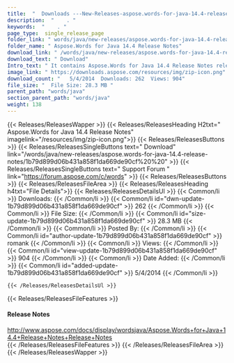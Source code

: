 ```yaml
---
title:  "  Downloads ---New-Releases-aspose.words-for-java-14.4-release-notes . " 
description:  "    . " 
keywords:  "    . " 
page_type:  single_release_page
folder_link: " words/java/new-releases/aspose.words-for-java-14.4-release-notes/"
folder_name: " Aspose.Words for Java 14.4 Release Notes"
download_link: " /words/java/new-releases/aspose.words-for-java-14.4-release-notes/1b79d899d06b431a858f1da669de90cf"
download_text: " Download"
Intro_text: " It contains Aspose.Words for Java 14.4 Release Notes release."
image_link: " https://downloads.aspose.com/resources/img/zip-icon.png"
download_count: "   5/4/2014  Downloads: 262  Views: 904"
file_size: "  File Size: 28.3 MB "
parent_path: "words/java"
section_parent_path: "words/java"
weight: 138 
---
```


{{< Releases/ReleasesWapper >}}
  {{< Releases/ReleasesHeading H2txt=" Aspose.Words for Java 14.4 Release Notes" imagelink="/resources/img/zip-icon.png">}}
  {{< Releases/ReleasesButtons >}}
    {{< Releases/ReleasesSingleButtons text=" Download" link="/words/java/new-releases/aspose.words-for-java-14.4-release-notes/1b79d899d06b431a858f1da669de90cf%20%20" >}}
    {{< Releases/ReleasesSingleButtons text=" Support Forum " link="https://forum.aspose.com/c/words" >}}
  {{< Releases/ReleasesButtons >}}
  {{< Releases/ReleasesFileArea >}}
    {{< Releases/ReleasesHeading h4txt="File Details">}}
    {{< Releases/ReleasesDetailsUl >}}
            {{< Common/li  >}} Downloads: {{< /Common/li >}} 
      {{< Common/li id="dwn-update-1b79d899d06b431a858f1da669de90cf" >}} 262 {{< /Common/li >}} 
      {{< Common/li  >}} File Size: {{< /Common/li >}} 
      {{< Common/li id="size-update-1b79d899d06b431a858f1da669de90cf" >}} 28.3 MB {{< /Common/li >}} 
      {{< Common/li  >}} Posted By: {{< /Common/li >}} 
      {{< Common/li id="author-update-1b79d899d06b431a858f1da669de90cf" >}} romank {{< /Common/li >}} 
      {{< Common/li  >}} Views: {{< /Common/li >}} 
      {{< Common/li id="view-update-1b79d899d06b431a858f1da669de90cf" >}} 904 {{< /Common/li >}} 
      {{< Common/li  >}} Date Added: {{< /Common/li >}} 
      {{< Common/li id="added-update-1b79d899d06b431a858f1da669de90cf" >}} 5/4/2014 {{< /Common/li >}} 

    {{< /Releases/ReleasesDetailsUl >}}

  {{< Releases/ReleasesFileFeatures >}}
      <h4>Release Notes</h4><div><a href="http://www.aspose.com/docs/display/wordsjava/Aspose.Words+for+Java+14.4+Release+Notes+Release+Notes">http://www.aspose.com/docs/display/wordsjava/Aspose.Words+for+Java+14.4+Release+Notes+Release+Notes</a></div>
  {{< /Releases/ReleasesFileFeatures >}}
 {{< /Releases/ReleasesFileArea >}}
{{< /Releases/ReleasesWapper >}}


